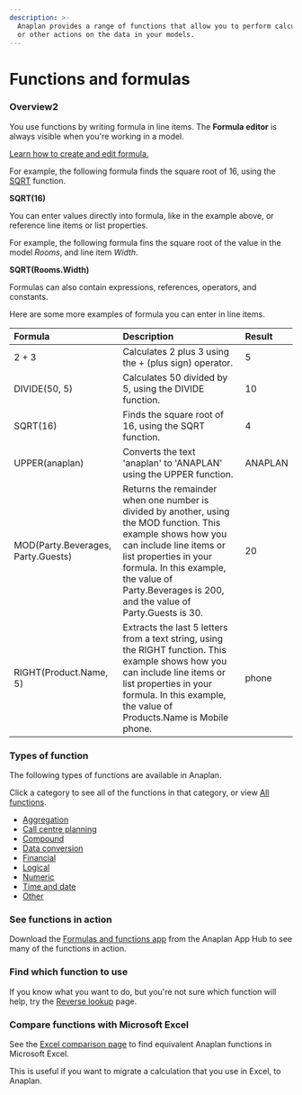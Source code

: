 ```yaml
---
description: >-
  Anaplan provides a range of functions that allow you to perform calculations
  or other actions on the data in your models.
---
```


# Functions and formulas

### Overview2

You use functions by writing formula in line items. The **Formula editor** is always visible when you're working in a model.

[Learn how to create and edit formula.](www.google.com)

For example, the following formula finds the square root of 16, using the [SQRT](sqrt.md) function.

**SQRT\(16\)**

You can enter values directly into formula, like in the example above, or reference line items or list properties.

For example, the following formula fins the square root of the value in the model _Rooms_, and line item _Width_.

**SQRT\(Rooms.Width\)**

Formulas can also contain expressions, references, operators, and constants.

Here are some more examples of formula you can enter in line items.

| Formula | Description | Result |
| :--- | :--- | :--- |
| 2 + 3 | Calculates 2 plus 3 using the + \(plus sign\) operator. | 5 |
| DIVIDE\(50, 5\) | Calculates 50 divided by 5, using the DIVIDE function. | 10 |
| SQRT\(16\) | Finds the square root of 16, using the SQRT function. | 4 |
| UPPER\(anaplan\) | Converts the text 'anaplan' to 'ANAPLAN' using the UPPER function. | ANAPLAN |
| MOD\(Party.Beverages, Party.Guests\) | Returns the remainder when one number is divided by another, using the MOD function. This example shows how you can include line items or list properties in your formula. In this example, the value of Party.Beverages is 200, and the value of Party.Guests is 30. | 20 |
| RIGHT\(Product.Name, 5\) | Extracts the last 5 letters from a text string, using the RIGHT function. This example shows how you can include line items or list properties in your formula. In this example, the value of Products.Name is Mobile phone. | phone |

### Types of function

The following types of functions are available in Anaplan.

Click a category to see all of the functions in that category, or view [All functions](www.google.com).

* [Aggregation](www.google.com)
* [Call centre planning](www.google.com)
* [Compound](www.google.com)
* [Data conversion](www.google.com)
* [Financial](www.google.com)
* [Logical](www.google.com)
* [Numeric](www.google.com)
* [Time and date](www.google.com)
* [Other](www.google.com)

### See functions in action

Download the [Formulas and functions app](www.google.com) from the Anaplan App Hub to see many of the functions in action.

### Find which function to use

If you know what you want to do, but you're not sure which function will help, try the [Reverse lookup](www.google.com) page. 

### Compare functions with Microsoft Excel

See the [Excel comparison page](www.google.com) to find equivalent Anaplan functions in Microsoft Excel.

This is useful if you want to migrate a calculation that you use in Excel, to Anaplan.



